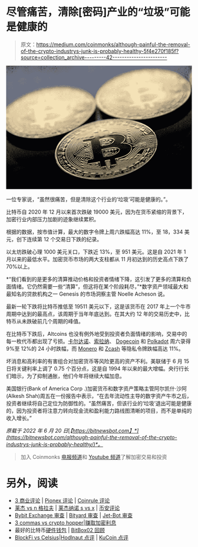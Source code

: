 # 尽管痛苦，清除[密码]产业的“垃圾”可能是健康的

> 原文：<https://medium.com/coinmonks/although-painful-the-removal-of-the-crypto-industrys-junk-is-probably-healthy-5f4e270f185f?source=collection_archive---------42----------------------->

![](img/6bd9508d6fd863f32ebcce4c513084ee.png)

一位专家说，“虽然很痛苦，但是清除这个行业的‘垃圾’可能是健康的。”。

比特币自 2020 年 12 月以来首次跌破 19000 美元，因为在货币紧缩的背景下，加密行业内部压力加剧的迹象继续累积。

根据的数据，按市值计算，最大的数字令牌上周六跌幅高达 11%，至 18，334 美元，创下连续第 12 个交易日下跌的纪录。

以太坊跌破心理 1000 美元关口，下跌近 13%，至 951 美元。这是自 2021 年 1 月以来的最低水平。加密货币市场的两大支柱都从 11 月初达到的历史高点下跌了 70%以上。

*“我们看到的是更多的清算推动价格和投资者情绪下降，这引发了更多的清算和负面情绪。它仍然需要一些“清算”，但这将在某个阶段耗尽，”*数字资产领域最大和最知名的贷款机构之一 Genesis 的市场洞察主管 Noelle Acheson 说。

最新一轮下跌将比特币推低至 19511 美元以下，这是该货币在 2017 年上一个牛市周期中达到的最高点，该周期于当年年底达到。在其大约 12 年的交易历史中，比特币从未跌破前几个周期的峰值。

在比特币下跌后，Altcoins 也没有例外地受到投资者负面情绪的影响，交易中的每一枚代币都出现了亏损。[卡尔达诺](https://bitnewsbot.com/tag/cardano)、[索拉纳](https://bitnewsbot.com/tag/solana)、 [Dogecoin](https://bitnewsbot.com/tag/dogecoin) 和 [Polkadot](https://bitnewsbot.com/tag/polkadot) 周六录得 9%至 12%的 24 小时跌幅，而 [Monero](https://bitnewsbot.com/tag/monero) 和 [Zcash](https://bitnewsbot.com/tag/zcash) 等隐私令牌跌幅高达 11%。

坏消息和高利率的有害组合对加密货币等风险更高的资产不利。美联储于 6 月 15 日将关键利率上调了 0.75 个百分点，这是自 1994 年以来的最大增幅。央行行长们暗示，为了抑制通胀，他们今年将继续大幅加息。

美国银行(Bank of America Corp .)加密货币和数字资产策略主管阿尔凯什·沙阿(Alkesh Shah)周五在一份报告中表示，“在去年流动性主导的数字资产牛市之后，投资者继续将自己定位为防御性的。“虽然痛苦，但该行业的‘垃圾’退出可能是健康的，因为投资者将注意力转向现金流和盈利能力路线图清晰的项目，而不是单纯的收入增长。”

*原载于 2022 年 6 月 20 日*[*【https://bitnewsbot.com】*](https://bitnewsbot.com/although-painful-the-removal-of-the-crypto-industrys-junk-is-probably-healthy/)*。*

> 加入 Coinmonks [电报频道](https://t.me/coincodecap)和 [Youtube 频道](https://www.youtube.com/c/coinmonks/videos)了解加密交易和投资

# 另外，阅读

*   [3 商业评论](/coinmonks/3commas-review-an-excellent-crypto-trading-bot-2020-1313a58bec92) | [Pionex 评论](https://coincodecap.com/pionex-review-exchange-with-crypto-trading-bot) | [Coinrule 评论](/coinmonks/coinrule-review-2021-a-beginner-friendly-crypto-trading-bot-daf0504848ba)
*   [莱杰 vs n 格拉夫](/coinmonks/ledger-vs-ngrave-zero-7e40f0c1d694) | [莱杰纳诺 s vs x](/coinmonks/ledger-nano-s-vs-x-battery-hardware-price-storage-59a6663fe3b0) | [币安评论](/coinmonks/binance-review-ee10d3bf3b6e)
*   [Bybit Exchange 审查](/coinmonks/bybit-exchange-review-dbd570019b71) | [Bityard 审查](https://coincodecap.com/bityard-reivew) | [Jet-Bot 审查](https://coincodecap.com/jet-bot-review)
*   [3 commas vs crypto hopper](/coinmonks/3commas-vs-pionex-vs-cryptohopper-best-crypto-bot-6a98d2baa203)|[赚取加密利息](/coinmonks/earn-crypto-interest-b10b810fdda3)
*   最好的比特币[硬件钱包](/coinmonks/hardware-wallets-dfa1211730c6) | [BitBox02 回顾](/coinmonks/bitbox02-review-your-swiss-bitcoin-hardware-wallet-c36c88fff29)
*   [BlockFi vs Celsius](/coinmonks/blockfi-vs-celsius-vs-hodlnaut-8a1cc8c26630)|[Hodlnaut 点评](/coinmonks/hodlnaut-review-best-way-to-hodl-is-to-earn-interest-on-your-bitcoin-6658a8c19edf) | [KuCoin 点评](https://coincodecap.com/kucoin-review)
